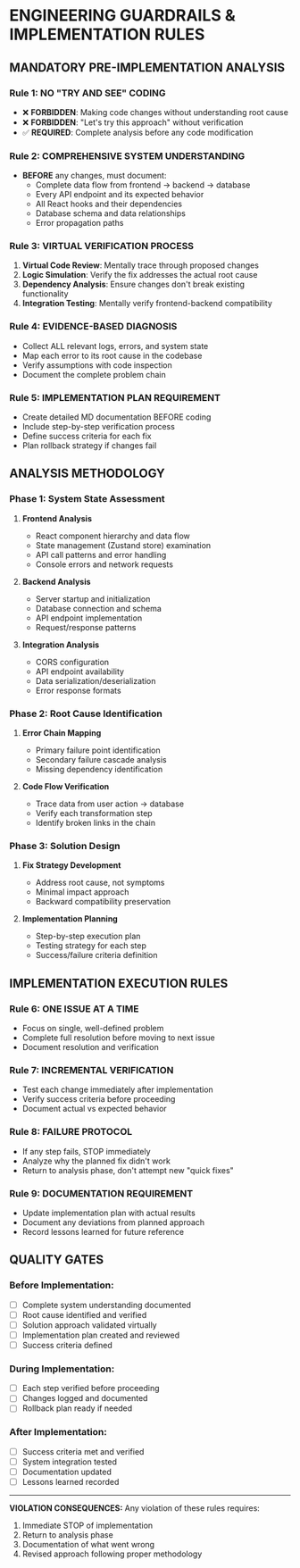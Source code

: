 # ENGINEERING GUARDRAILS & IMPLEMENTATION RULES

## **MANDATORY PRE-IMPLEMENTATION ANALYSIS**

### **Rule 1: NO "TRY AND SEE" CODING**
- ❌ **FORBIDDEN**: Making code changes without understanding root cause
- ❌ **FORBIDDEN**: "Let's try this approach" without verification
- ✅ **REQUIRED**: Complete analysis before any code modification

### **Rule 2: COMPREHENSIVE SYSTEM UNDERSTANDING**
- **BEFORE** any changes, must document:
  - Complete data flow from frontend → backend → database
  - Every API endpoint and its expected behavior  
  - All React hooks and their dependencies
  - Database schema and data relationships
  - Error propagation paths

### **Rule 3: VIRTUAL VERIFICATION PROCESS**
1. **Virtual Code Review**: Mentally trace through proposed changes
2. **Logic Simulation**: Verify the fix addresses the actual root cause
3. **Dependency Analysis**: Ensure changes don't break existing functionality
4. **Integration Testing**: Mentally verify frontend-backend compatibility

### **Rule 4: EVIDENCE-BASED DIAGNOSIS**
- Collect ALL relevant logs, errors, and system state
- Map each error to its root cause in the codebase
- Verify assumptions with code inspection
- Document the complete problem chain

### **Rule 5: IMPLEMENTATION PLAN REQUIREMENT**
- Create detailed MD documentation BEFORE coding
- Include step-by-step verification process
- Define success criteria for each fix
- Plan rollback strategy if changes fail

## **ANALYSIS METHODOLOGY**

### **Phase 1: System State Assessment**
1. **Frontend Analysis**
   - React component hierarchy and data flow
   - State management (Zustand store) examination
   - API call patterns and error handling
   - Console errors and network requests

2. **Backend Analysis**  
   - Server startup and initialization
   - Database connection and schema
   - API endpoint implementation
   - Request/response patterns

3. **Integration Analysis**
   - CORS configuration
   - API endpoint availability  
   - Data serialization/deserialization
   - Error response formats

### **Phase 2: Root Cause Identification**
1. **Error Chain Mapping**
   - Primary failure point identification
   - Secondary failure cascade analysis
   - Missing dependency identification

2. **Code Flow Verification**
   - Trace data from user action → database
   - Verify each transformation step
   - Identify broken links in the chain

### **Phase 3: Solution Design**
1. **Fix Strategy Development**
   - Address root cause, not symptoms
   - Minimal impact approach
   - Backward compatibility preservation

2. **Implementation Planning**
   - Step-by-step execution plan
   - Testing strategy for each step
   - Success/failure criteria definition

## **IMPLEMENTATION EXECUTION RULES**

### **Rule 6: ONE ISSUE AT A TIME**
- Focus on single, well-defined problem
- Complete full resolution before moving to next issue
- Document resolution and verification

### **Rule 7: INCREMENTAL VERIFICATION**
- Test each change immediately after implementation
- Verify success criteria before proceeding
- Document actual vs expected behavior

### **Rule 8: FAILURE PROTOCOL**
- If any step fails, STOP immediately
- Analyze why the planned fix didn't work
- Return to analysis phase, don't attempt new "quick fixes"

### **Rule 9: DOCUMENTATION REQUIREMENT**
- Update implementation plan with actual results
- Document any deviations from planned approach
- Record lessons learned for future reference

## **QUALITY GATES**

### **Before Implementation:**
- [ ] Complete system understanding documented
- [ ] Root cause identified and verified
- [ ] Solution approach validated virtually
- [ ] Implementation plan created and reviewed
- [ ] Success criteria defined

### **During Implementation:**
- [ ] Each step verified before proceeding
- [ ] Changes logged and documented
- [ ] Rollback plan ready if needed

### **After Implementation:**
- [ ] Success criteria met and verified
- [ ] System integration tested
- [ ] Documentation updated
- [ ] Lessons learned recorded

---

**VIOLATION CONSEQUENCES:**
Any violation of these rules requires:
1. Immediate STOP of implementation
2. Return to analysis phase
3. Documentation of what went wrong
4. Revised approach following proper methodology 